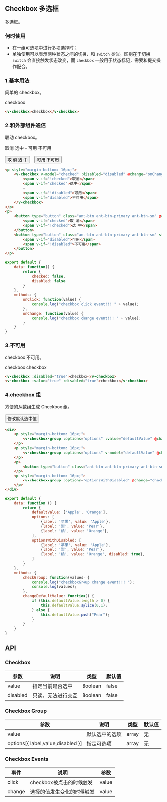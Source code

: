 <script>
export default {
    data: function () {
        return {
            checked: false,
            disabled: false,
            defaultValue: ['Apple', 'Orange'],
            options: [
                {label: '苹果', value: 'Apple'},
                {label: '梨', value: 'Pear'},
                {label: '橘', value: 'Orange'},
            ],
            optionsWithDisabled: [
                {label: '苹果', value: 'Apple'},
                {label: '梨', value: 'Pear'},
                {label: '橘', value: 'Orange', disabled: true},
            ]
        }
    },
    methods: {
        onClick: function(value) {
            console.log("checkbox click event!!! " + value);
        },
        onChange: function(value) {
            console.log("checkbox change event!!! " + value);
        },
        checkGroup: function(values) {
            console.log("checkboxGroup change event!!! ");
            console.log(values);
        },
        changeDefaultValue: function() {
            if (this.defaultValue.length > 0) {
                this.defaultValue.splice(0,1);
            } else {
                this.defaultValue.push("Pear");
            }
        }
    }
}
</script>

## Checkbox 多选框

多选框。

### 何时使用

- 在一组可选项中进行多项选择时；
- 单独使用可以表示两种状态之间的切换，和 `switch` 类似。区别在于切换 `switch` 会直接触发状态改变，而 `checkbox` 一般用于状态标记，需要和提交操作配合。

### 1.基本用法

简单的 checkbox。

<v-checkbox>checkbox</v-checkbox>

```html
<v-checkbox>checkbox</v-checkbox>
```

### 2.和外部组件通信

联动 checkbox。

<p style="margin-bottom: 16px;">
    <v-checkbox v-model="checked" :disabled="disabled" @change="onChange" @click="onClick">
        <span v-if="!checked">取消</span>
        <span v-if="checked">选中</span>
        -
        <span v-if="!disabled">可用</span>
        <span v-if="disabled">不可用</span>
    </v-checkbox>
</p>
<p>
    <button type="button" class="ant-btn ant-btn-primary ant-btn-sm" @click="checked = !checked">
        <span v-if="checked">取 消</span>
        <span v-if="!checked">选 中</span>
    </button>
    <button type="button" class="ant-btn ant-btn-primary ant-btn-sm" style="margin-left: 10px;" @click="disabled = !disabled">
        <span v-if="disabled">可用</span>
        <span v-if="!disabled">不可用</span>
    </button>
</p>


```html
<p style="margin-bottom: 16px;">
    <v-checkbox v-model="checked" :disabled="disabled" @change="onChange" @click="onClick">
        <span v-if="!checked">取消</span>
        <span v-if="checked">选中</span>
        -
        <span v-if="!disabled">可用</span>
        <span v-if="disabled">不可用</span>
    </v-checkbox>
</p>
<p>
    <button type="button" class="ant-btn ant-btn-primary ant-btn-sm" @click="checked = !checked">
        <span v-if="checked">取 消</span>
        <span v-if="!checked">选 中</span>
    </button>
    <button type="button" class="ant-btn ant-btn-primary ant-btn-sm" style="margin-left: 10px;" @click="disabled = !disabled">
        <span v-if="disabled">可用</span>
        <span v-if="!disabled">不可用</span>
    </button>
</p>
```

```js
export default {
    data: function() {
        return {
            checked: false,
            disabled: false
        }
    },
    methods: {
        onClick: function(value) {
            console.log("checkbox click event!!! " + value);
        },
        onChange: function(value) {
            console.log("checkbox change event!!! " + value);
        }
    }
}
```

### 3.不可用

checkbox 不可用。

<div>
    <v-checkbox :disabled="true">checkbox</v-checkbox>
    <v-checkbox :value="true" :disabled="true">checkbox</v-checkbox>
</div>

```html
<v-checkbox :disabled="true">checkbox</v-checkbox>
<v-checkbox :value="true" :disabled="true">checkbox</v-checkbox>
```

### 4.checkbox 组

方便的从数组生成 Checkbox 组。

<div>
    <p style="margin-bottom: 16px;">
        <v-checkbox-group :options="options" :value="defaultValue" @change="checkGroup"></v-checkbox-group>
    </p>
    <p style="margin-bottom: 16px;">
        <v-checkbox-group :options="options" v-model="defaultValue" @change="checkGroup"></v-checkbox-group>
    </p>
    <p>
        <button type="button" class="ant-btn ant-btn-primary ant-btn-sm" @click="changeDefaultValue">修改默认选中值</button>
    </p>
    <p style="margin-bottom: 16px;">
        <v-checkbox-group :options="optionsWithDisabled" @change="checkGroup"></v-checkbox-group>
    </p>
</div>

```html
<div>
    <p style="margin-bottom: 16px;">
        <v-checkbox-group :options="options" :value="defaultValue" @change="checkGroup"></v-checkbox-group>
    </p>
    <p style="margin-bottom: 16px;">
        <v-checkbox-group :options="options" v-model="defaultValue" @change="checkGroup"></v-checkbox-group>
    </p>
    <p>
        <button type="button" class="ant-btn ant-btn-primary ant-btn-sm" @click="changeDefaultValue"></button>
    </p>
    <p style="margin-bottom: 16px;">
        <v-checkbox-group :options="optionsWithDisabled" @change="checkGroup"></v-checkbox-group>
    </p>
</div>
```

```js
export default {
    data: function () {
        return {
            defaultValue: ['Apple', 'Orange'],
            options: [
                {label: '苹果', value: 'Apple'},
                {label: '梨', value: 'Pear'},
                {label: '橘', value: 'Orange'},
            ],
            optionsWithDisabled: [
                {label: '苹果', value: 'Apple'},
                {label: '梨', value: 'Pear'},
                {label: '橘', value: 'Orange', disabled: true},
            ]
        }
    },
    methods: {
        checkGroup: function(values) {
            console.log("checkboxGroup change event!!! ");
            console.log(values);
        },
        changeDefaultValue: function() {
            if (this.defaultValue.length > 0) {
                this.defaultValue.splice(0,1);
            } else {
                this.defaultValue.push("Pear");
            }
        }
    }
}
```

## API

### Checkbox
| 参数      | 说明          | 类型      | 默认值  |
|---------- |-------------- |---------- |-------- |
| value | 指定当前是否选中 | Boolean | false |
| disabled | 只读，无法进行交互 | Boolean | false |

### Checkbox Group
| 参数      | 说明          | 类型      | 默认值  |
|---------- |-------------- |---------- |-------- |
| value | 默认选中的选项 | array | 无 |
| options[{ label,value,disabled }] | 指定可选项 | array | 无 |

### Checkbox Events
| 事件        | 说明           | 参数        |
|------------|----------------|------------|
| click    | checkbox被点击的时候触发 | value |
| change    | 选择的值发生变化的时候触发 | value |




